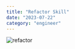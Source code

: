 ```yaml
---
title: "Refactor Skill"
date: "2023-07-22"
category: "engineer"
---
```


![refactor](/images/refactor.jpg)